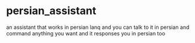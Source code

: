 # persian_assistant
an assistant that works in persian lanq and you can talk to it in persian and command anything you want and it responses you in persian too

